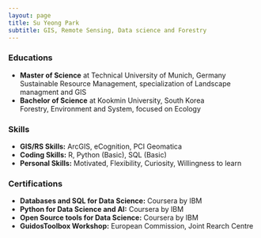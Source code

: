 ```yaml
---
layout: page
title: Su Yeong Park
subtitle: GIS, Remote Sensing, Data science and Forestry
---
```


### Educations
- **Master of Science** at Technical University of Munich, Germany<br>
Sustainable Resource Management, specialization of Landscape managment and GIS<br>
- **Bachelor of Science** at Kookmin University, South Korea<br>
Forestry, Environment and System, focused on Ecology<br>

### Skills
- **GIS/RS Skills:** ArcGIS, eCognition, PCI Geomatica <br>
- **Coding Skills:** R, Python (Basic), SQL (Basic) <br>
- **Personal Skills:** Motivated, Flexibility, Curiosity, Willingness to learn <br>

### Certifications
- **Databases and SQL for Data Science:** Coursera by IBM<br>
- **Python for Data Science and AI:** Coursera by IBM<br>
- **Open Source tools for Data Science:** Coursera by IBM<br>
- **GuidosToolbox Workshop:** European Commission, Joint Rearch Centre<br>
